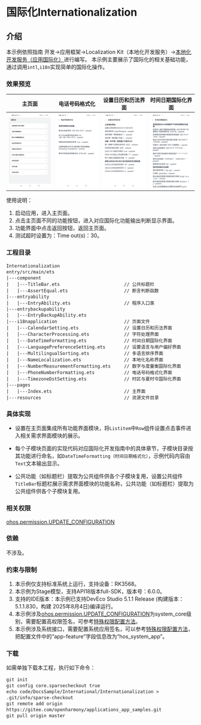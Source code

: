 # 国际化Internationalization

## 介绍

本示例依照指南 开发->应用框架->Localization Kit（本地化开发服务）->[本地化开发服务（应用国际化）](https://gitee.com/openharmony/docs/tree/OpenHarmony-5.0.1-Release/zh-cn/application-dev/internationalization)进行编写。
本示例主要展示了国际化的相关基础功能，通过调用`intl`,`i18n`实现简单的国际化操作。

### 效果预览

| **主页面**                            | **电话号码格式化**                               | **设置日历和历法界面**                              | **时间日期国际化界面**                                    |
| ------------------------------------- | ------------------------------------------------------------ | --------------------------------------------------- | --------------------------------------------------------- |
| ![MainPage](./screenshots/MainPage.jpg) | ![PhoneNumberFormatting](./screenshots/PhoneNumberFormatting.jpg) | ![CalendarSetting](./screenshots/CalendarSetting.jpg) | ![DateTimeFormatting](./screenshots/DateTimeFormatting.jpg) |

使用说明：

1. 启动应用，进入主页面。
2. 点击主页面不同的功能按钮，进入对应国际化功能输出判断显示界面。
3. 功能界面中点击返回按钮，返回主页面。
4. 测试超时设置为：Time out(s)：30。

### 工程目录

```
Internationalization
entry/src/main/ets
|---component          
|   |---TitleBar.ets                        // 公共标题栏
|   |---AssertEqual.ets                     // 断言判断函数
|---entryability
|   |---EntryAbility.ets                    // 程序入口类
|---entrybackupability
|   |---EntryBackupAbility.ets
|---i18napplication                         // 页面文件
|   |---CalendarSetting.ets                 // 设置日历和历法界面
|   |---CharacterProcessing.ets             // 字符处理界面
|   |---DateTimeFormatting.ets              // 时间日期国际化界面
|   |---LanguagePreferenceSetting.ets       // 设置语言与用户偏好界面
|   |---MultilingualSorting.ets             // 多语言排序界面 
|   |---NameLocalization.ets                // 本地化名称界面
|   |---NumberMeasurementFormatting.ets     // 数字与度量衡国际化界面
|   |---PhoneNumberFormatting.ets           // 电话号码格式化界面
|   |---TimezoneDstSetting.ets              // 时区与夏时令国际化界面
|---pages
|   |---Index.ets                           // 主界面
|---resources                               // 资源文件目录
```

### 具体实现

- 设置在主页面集成所有功能界面模块，将`Listitem`中`Row`组件设置点击事件进入相关需求界面模块的展示。

- 每个子模块页面的实现代码对应国际化开发指南中的具体章节，子模块目录按其功能进行命名，如`DateTimeFormatting（时间日期格式化）`，示例代码内容由`Text`文本输出显示。

- 公共功能（如标题栏）提取为公共组件供各个子模块复用，设置公共组件`TitleBar`标题栏展示需求界面模块的功能名称，公共功能（如标题栏）提取为公共组件供各个子模块复用。

### 相关权限

[ohos.permission.UPDATE_CONFIGURATION](https://gitee.com/openharmony/docs/blob/OpenHarmony-5.0.1-Release/zh-cn/application-dev/security/AccessToken/permissions-for-system-apps.md#ohospermissionupdate_configuration)

### 依赖

不涉及。

### 约束与限制

1. 本示例仅支持标准系统上运行，支持设备：RK3568。
2. 本示例为Stage模型，支持API18版本full-SDK，版本号：6.0.0。
3. 支持的IDE版本：本示例已支持DevEco Studio 5.1.1 Release (构建版本：5.1.1.830，构建 2025年8月4日)编译运行。
4. 本示例涉及[ohos.permission.UPDATE_CONFIGURATION](https://gitee.com/openharmony/docs/blob/OpenHarmony-5.0.1-Release/zh-cn/application-dev/security/AccessToken/permissions-for-system-apps.md#ohospermissionupdate_configuration)为system_core级别，需要配置高权限签名，可参考[特殊权限配置方法](https://gitee.com/openharmony/docs/blob/OpenHarmony-5.0.1-Release/zh-cn/application-dev/security/hapsigntool-overview.md)。
5. 本示例涉及系统接口，需要配置系统应用签名，可以参考[特殊权限配置方法](https://gitee.com/openharmony/docs/blob/OpenHarmony-5.0.1-Release/zh-cn/application-dev/security/hapsigntool-overview.md)，把配置文件中的“app-feature”字段信息改为“hos_system_app”。

### 下载

如需单独下载本工程，执行如下命令：

```
git init
git config core.sparsecheckout true
echo code/DocsSample/International/Internationalization > .git/info/sparse-checkout
git remote add origin https://gitee.com/openharmony/applications_app_samples.git
git pull origin master
```